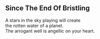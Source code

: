 Since The End Of Bristling
--------------------------
A stars in the sky playing will create  
the rotten water of a planet.  
The arrogant well is angellic on your heart.  

